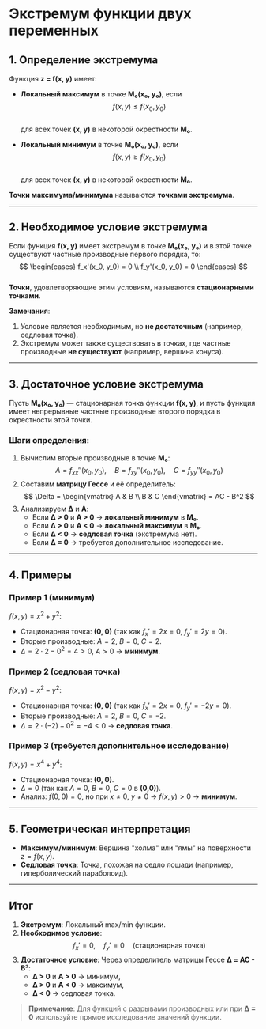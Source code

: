 # Экстремум функции двух переменных

## 1. **Определение экстремума**  
Функция **z = f(x, y)** имеет:  
- **Локальный максимум** в точке **M₀(x₀, y₀)**, если  
  $$
  f(x, y) \leq f(x_0, y_0)
  $$  
  для всех точек **(x, y)** в некоторой окрестности **M₀**.  

- **Локальный минимум** в точке **M₀(x₀, y₀)**, если  
  $$
  f(x, y) \geq f(x_0, y_0)
  $$  
  для всех точек **(x, y)** в некоторой окрестности **M₀**.  

**Точки максимума/минимума** называются **точками экстремума**.

---

## 2. **Необходимое условие экстремума**  
Если функция **f(x, y)** имеет экстремум в точке **M₀(x₀, y₀)** и в этой точке существуют частные производные первого порядка, то:  
$$
\begin{cases}
f_x'(x_0, y_0) = 0 \\
f_y'(x_0, y_0) = 0
\end{cases}
$$  
**Точки**, удовлетворяющие этим условиям, называются **стационарными точками**.  

**Замечания**:  
1. Условие является необходимым, но **не достаточным** (например, седловая точка).  
2. Экстремум может также существовать в точках, где частные производные **не существуют** (например, вершина конуса).  

---

## 3. **Достаточное условие экстремума**  
Пусть **M₀(x₀, y₀)** — стационарная точка функции **f(x, y)**, и пусть функция имеет непрерывные частные производные второго порядка в окрестности этой точки.  

### Шаги определения:  
1. Вычислим вторые производные в точке **M₀**:  
   $$
   A = f_{xx}''(x_0, y_0), \quad B = f_{xy}''(x_0, y_0), \quad C = f_{yy}''(x_0, y_0)
   $$  
2. Составим **матрицу Гессе** и её определитель:  
   $$
   \Delta = 
   \begin{vmatrix}
   A & B \\
   B & C
   \end{vmatrix} = AC - B^2
   $$  
3. Анализируем **Δ** и **A**:  
   - Если **Δ > 0** и **A > 0** → **локальный минимум** в **M₀**.  
   - Если **Δ > 0** и **A < 0** → **локальный максимум** в **M₀**.  
   - Если **Δ < 0** → **седловая точка** (экстремума нет).  
   - Если **Δ = 0** → требуется дополнительное исследование.  

---

## 4. **Примеры**  
### Пример 1 (минимум)  
$f(x, y) = x^2 + y^2$:  
- Стационарная точка: **(0, 0)** (так как $f_x' = 2x = 0$, $f_y' = 2y = 0$).  
- Вторые производные: $A = 2$, $B = 0$, $C = 2$.  
- $\Delta = 2 \cdot 2 - 0^2 = 4 > 0$, $A > 0$ → **минимум**.  

### Пример 2 (седловая точка)  
$f(x, y) = x^2 - y^2$:  
- Стационарная точка: **(0, 0)** (так как $f_x' = 2x = 0$, $f_y' = -2y = 0$).  
- Вторые производные: $A = 2$, $B = 0$, $C = -2$.  
- $\Delta = 2 \cdot (-2) - 0^2 = -4 < 0$ → **седловая точка**.  

### Пример 3 (требуется дополнительное исследование)  
$f(x, y) = x^4 + y^4$:  
- Стационарная точка: **(0, 0)**.  
- $\Delta = 0$ (так как $A = 0$, $B = 0$, $C = 0$ в **(0,0)**).  
- Анализ: $f(0,0) = 0$, но при $x \neq 0$, $y \neq 0$ → $f(x,y) > 0$ → **минимум**.  

---

## 5. **Геометрическая интерпретация**  
- **Максимум/минимум**: Вершина "холма" или "ямы" на поверхности $z = f(x,y)$.  
- **Седловая точка**: Точка, похожая на седло лошади (например, гиперболический параболоид).  

---

## Итог  
1. **Экстремум**: Локальный max/min функции.  
2. **Необходимое условие**:  
   $$
   f_x' = 0, \quad f_y' = 0 \quad \text{(стационарная точка)}
   $$  
3. **Достаточное условие**: Через определитель матрицы Гессе **Δ = AC - B²**:  
   - **Δ > 0** и **A > 0** → минимум,  
   - **Δ > 0** и **A < 0** → максимум,  
   - **Δ < 0** → седловая точка.  

> **Примечание**: Для функций с разрывами производных или при **Δ = 0** используйте прямое исследование значений функции.